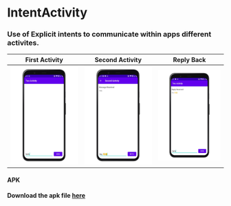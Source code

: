 # IntentActivity

### Use of Explicit intents to communicate within apps different activites.

First Activity            |  Second Activity    | Reply Back
:-------------------------:|:-------------------------:|:-------------------------:
![](https://raw.githubusercontent.com/Iltwats/CDN/master/Android/Intent/1.png)  |  ![](https://raw.githubusercontent.com/Iltwats/CDN/master/Android/Intent/3.png)  | ![](https://raw.githubusercontent.com/Iltwats/CDN/master/Android/Intent/2.png)

#### APK
**Download the apk file [here](https://github.com/Iltwats/IntentActivity/releases/download/v0.2/InstanceActivity.apk)**
